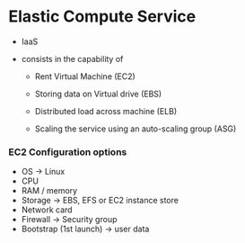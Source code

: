 # Elastic Compute Service

- IaaS

- consists in the capability of

  - Rent Virtual Machine (EC2)

  - Storing data on Virtual drive (EBS)

  - Distributed load across machine (ELB)

  - Scaling the service using an auto-scaling group (ASG)

### EC2 Configuration options

- OS -> Linux
- CPU
- RAM / memory
- Storage -> EBS, EFS or EC2 instance store
- Network card
- Firewall -> Security group
- Bootstrap (1st launch) -> user data

